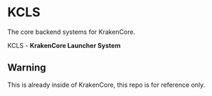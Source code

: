 # KCLS
The core backend systems for KrakenCore.

KCLS - **KrakenCore Launcher System**

## Warning
This is already inside of KrakenCore, this repo is for reference only.
